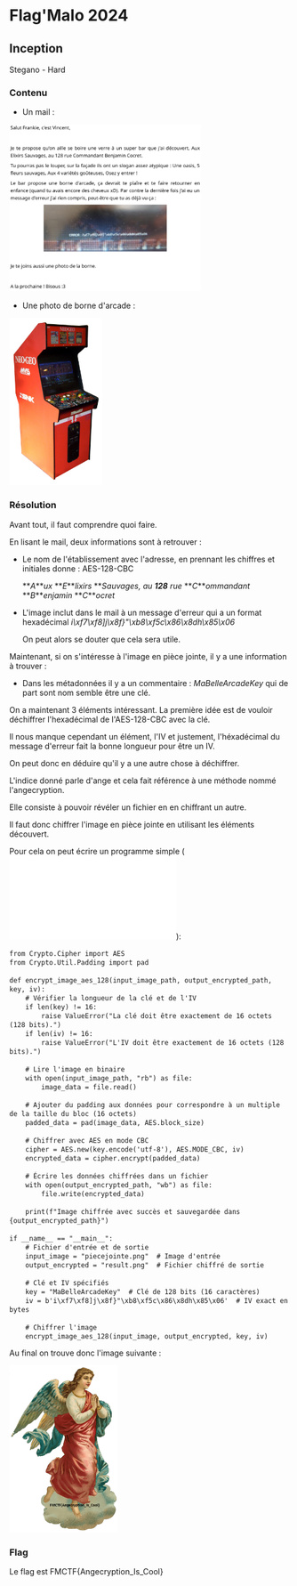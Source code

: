# Flag'Malo 2024

## Inception

Stegano - Hard

### Contenu

- Un mail :

<img src="img/mail.png" alt="mail" width="auto" height="300">

- Une photo de borne d'arcade :

<img src="img/piecejointe.png" alt="piecejointe" width="auto" height="300">

### Résolution

Avant tout, il faut comprendre quoi faire.

En lisant le mail, deux informations sont à retrouver :

- Le nom de l'établissement avec l'adresse, en prennant les chiffres et initiales donne : AES-128-CBC

    **_A_***ux* **_E_***lixirs* **_S_***auvages, au* **_128_*** rue* **_C_***ommandant* **_B_***enjamin* **_C_***ocret*

- L'image inclut dans le mail à un message d'erreur qui a un format hexadécimal *i\xf7\xf8]j\x8f}"\xb8\xf5c\x86\x8dh\x85\x06*

    On peut alors se douter que cela sera utile.

Maintenant, si on s'intéresse à l'image en pièce jointe, il y a une information à trouver :

- Dans les métadonnées il y a un commentaire : *MaBelleArcadeKey* qui de part sont nom semble être une clé.

On a maintenant 3 éléments intéressant. La première idée est de vouloir déchiffrer l'hexadécimal de l'AES-128-CBC avec la clé.

Il nous manque cependant un élément, l'IV et justement, l'héxadécimal du message d'erreur fait la bonne longueur pour être un IV.

On peut donc en déduire qu'il y a une autre chose à déchiffrer.

L'indice donné parle d'ange et cela fait référence à une méthode nommé l'angecryption.

Elle consiste à pouvoir révéler un fichier en en chiffrant un autre.

Il faut donc chiffrer l'image en pièce jointe en utilisant les éléments découvert.

Pour cela on peut écrire un programme simple (![solution.py](solution.py)):

```
from Crypto.Cipher import AES
from Crypto.Util.Padding import pad

def encrypt_image_aes_128(input_image_path, output_encrypted_path, key, iv):
    # Vérifier la longueur de la clé et de l'IV
    if len(key) != 16:
        raise ValueError("La clé doit être exactement de 16 octets (128 bits).")
    if len(iv) != 16:
        raise ValueError("L'IV doit être exactement de 16 octets (128 bits).")

    # Lire l'image en binaire
    with open(input_image_path, "rb") as file:
        image_data = file.read()

    # Ajouter du padding aux données pour correspondre à un multiple de la taille du bloc (16 octets)
    padded_data = pad(image_data, AES.block_size)

    # Chiffrer avec AES en mode CBC
    cipher = AES.new(key.encode('utf-8'), AES.MODE_CBC, iv)
    encrypted_data = cipher.encrypt(padded_data)

    # Écrire les données chiffrées dans un fichier
    with open(output_encrypted_path, "wb") as file:
        file.write(encrypted_data)

    print(f"Image chiffrée avec succès et sauvegardée dans {output_encrypted_path}")

if __name__ == "__main__":
    # Fichier d'entrée et de sortie
    input_image = "piecejointe.png"  # Image d'entrée
    output_encrypted = "result.png"  # Fichier chiffré de sortie

    # Clé et IV spécifiés
    key = "MaBelleArcadeKey"  # Clé de 128 bits (16 caractères)
    iv = b'i\xf7\xf8]j\x8f}"\xb8\xf5c\x86\x8dh\x85\x06'  # IV exact en bytes

    # Chiffrer l'image
    encrypt_image_aes_128(input_image, output_encrypted, key, iv)
```

Au final on trouve donc l'image suivante :

<img src="img/result.png" alt="result" width="auto" height="300">

### Flag

Le flag est FMCTF{Angecryption_Is_Cool}
